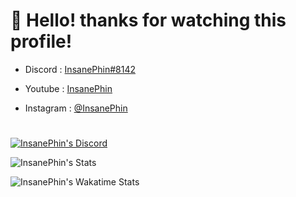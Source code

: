 # 👋 Hello! thanks for watching this profile!

- Discord : [InsanePhin#8142](https://discord.com/users/354184274347294720)

- Youtube : [InsanePhin](https://www.youtube.com/channel/UCOrwm_xOVgPJFF05poXcbsQ)

- Instagram : [@InsanePhin](https://www.instagram.com/insanephin/)

#
[![InsanePhin's Discord](https://discord.c99.nl/widget/theme-4/354184274347294720.png)](http://discord.com/users/354184274347294720)

![InsanePhin's Stats](https://github-readme-stats.vercel.app/api?username=InsanePhin&show_icons=true&theme=tokyonight&include_all_commits=true&count_private=true)

![InsanePhin's Wakatime Stats](https://github-readme-stats.vercel.app/api/wakatime?username=InsanePhin)

